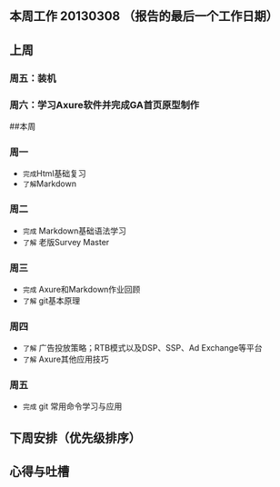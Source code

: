 ## 本周工作 20130308 （报告的最后一个工作日期）
## 上周
### 周五：装机
### 周六：学习Axure软件并完成GA首页原型制作

##本周
### 周一
* `完成`Html基础复习
* `了解`Markdown

### 周二
* `完成` Markdown基础语法学习
* `了解` 老版Survey Master

### 周三
* `完成` Axure和Markdown作业回顾 
* `了解` git基本原理

### 周四
* `了解` 广告投放策略；RTB模式以及DSP、SSP、Ad Exchange等平台
* `了解` Axure其他应用技巧

### 周五

* `完成` git 常用命令学习与应用


## 下周安排（优先级排序）


## 心得与吐槽
